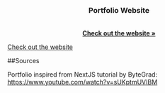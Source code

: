 <br />

  <h3 align="center">Portfolio Website</h3>

  <p align="center">
    <br />
    <a href="https://goncaloprates.vercel.app/"><strong>Check out the website »</strong></a>
    <br />
  </p>
</div>


<a href="https://goncaloprates.vercel.app/">Check out the website</a>

##Sources

Portfolio inspired from NextJS tutorial by ByteGrad: https://www.youtube.com/watch?v=sUKptmUVIBM
